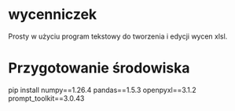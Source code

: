 # wycenniczek
Prosty w użyciu program tekstowy do tworzenia i edycji wycen xlsl. 
# Przygotowanie środowiska
pip install numpy==1.26.4 pandas==1.5.3 openpyxl==3.1.2 prompt_toolkit==3.0.43
